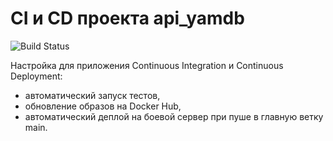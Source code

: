 # CI и CD проекта api_yamdb
![Build Status](https://github.com/lllleeenna/yamdb_final/actions/workflows/yamdb_workflow.yml)

Настройка для приложения Continuous Integration и Continuous Deployment:
- автоматический запуск тестов,
- обновление образов на Docker Hub,
- автоматический деплой на боевой сервер при пуше в главную ветку main.


